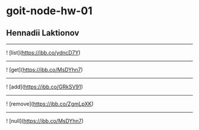 # goit-node-hw-01  
## Hennadii Laktionov  

---

! ⁠[list]​(https://ibb.co/ydncD7Y)  

---

! ⁠[get]​(https://ibb.co/MsDYhn7)  

---

! ⁠[add]​(https://ibb.co/GRkSV91)  

---

! ⁠[remove]​(https://ibb.co/ZgmLpXK)  

---

! ⁠[null]​(https://ibb.co/MsDYhn7)  